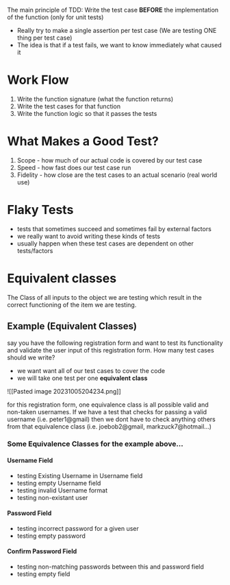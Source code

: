 The main principle of TDD: Write the test case **BEFORE** the implementation of the function (only for unit tests)

- Really try to make a single assertion per test case (We are testing ONE thing per test case)
- The idea is that if a test fails, we want to know immediately what caused it
# Work Flow
1. Write the function signature (what the function returns)
2. Write the test cases for that function 
3. Write the function logic so that it passes the tests
# What Makes a Good Test?
1. Scope - how much of our actual code is covered by our test case
2. Speed - how fast does our test case run 
3. Fidelity - how close are the test cases to an actual scenario (real world use)
# Flaky Tests
- tests that sometimes succeed and sometimes fail by external factors
- we really want to avoid writing these kinds of tests 
- usually happen when these test cases are dependent on other tests/factors 

# Equivalent classes
The Class of all inputs to the object we are testing which result in the correct functioning of the item we are testing. 

## Example (Equivalent Classes)
say you have the following registration form and want to test its functionality and validate the user input of this registration form. How many test cases should we write?
- we want want all of our test cases to cover the code
- we will take one test per one **equivalent class**

![[Pasted image 20231005204234.png]]

for this registration form, one equivalence class is all possible valid and non-taken usernames. If we have a test that checks for passing a valid username (i.e. peter1@gmail) then we dont have to check anything others from that equivalence class (i.e. joebob2@gmail, markzuck7@hotmail...) 

### Some Equivalence Classes for the example above...
#### Username Field
- testing Existing Username in Username field
- testing empty Username field
- testing invalid Username format 
- testing non-existant user 

#### Password Field
- testing incorrect password for a given user 
- testing empty password 

#### Confirm Password Field
- testing non-matching passwords between this and password field 
- testing empty field 
